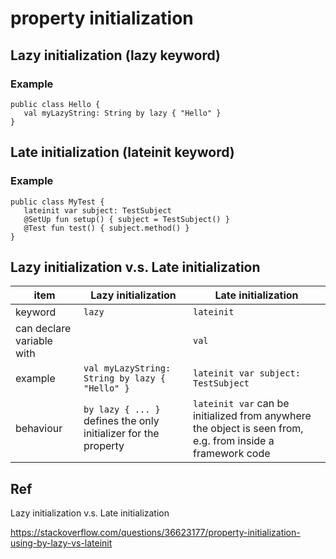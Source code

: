# property initialization
## Lazy initialization (lazy keyword)
### Example

    public class Hello {
       val myLazyString: String by lazy { "Hello" }
    }

## Late initialization (lateinit keyword)
### Example

    public class MyTest {
       lateinit var subject: TestSubject
       @SetUp fun setup() { subject = TestSubject() }
       @Test fun test() { subject.method() }
    }

## Lazy initialization v.s. Late initialization

| item                | Lazy initialization | Late initialization |
----------------------| ------------------- | ------------------- |
| keyword             | `lazy`                | `lateinit`            |
| can declare variable with |                 | `val`                 | `var`                 |
| example                    | `val myLazyString: String by lazy { "Hello" }`                    | `lateinit var subject: TestSubject`                    |
| behaviour | `by lazy { ... }` defines the only initializer for the property | `lateinit var` can be initialized from anywhere the object is seen from, e.g. from inside a framework code |



## Ref
Lazy initialization v.s. Late initialization

https://stackoverflow.com/questions/36623177/property-initialization-using-by-lazy-vs-lateinit
